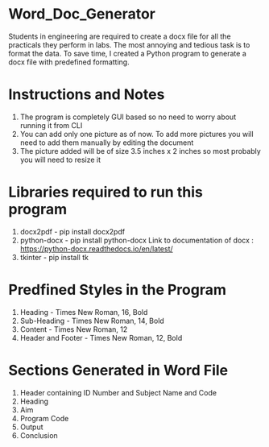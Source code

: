 # Word_Doc_Generator
Students in engineering are required to create a docx file for all the practicals they perform in labs. The most annoying and tedious task is to format the data. To save time, I created a Python program to generate a docx file with predefined formatting.

# Instructions and Notes
1. The program is completely GUI based so no need to worry about running it from CLI
2. You can add only one picture as of now. To add more pictures you will need to add them manually by editing the document
3. The picture added will be of size 3.5 inches x 2 inches so most probably you will need to resize it 

# Libraries required to run this program
1. docx2pdf - pip install docx2pdf
2. python-docx - pip install python-docx
Link to documentation of docx : https://python-docx.readthedocs.io/en/latest/
3. tkinter - pip install tk

# Predfined Styles in the Program
1. Heading - Times New Roman, 16, Bold
2. Sub-Heading - Times New Roman, 14, Bold
3. Content - Times New Roman, 12
4. Header and Footer - Times New Roman, 12, Bold

# Sections Generated in Word File
1. Header containing ID Number and Subject Name and Code 
2. Heading
3. Aim
4. Program Code
5. Output
6. Conclusion


